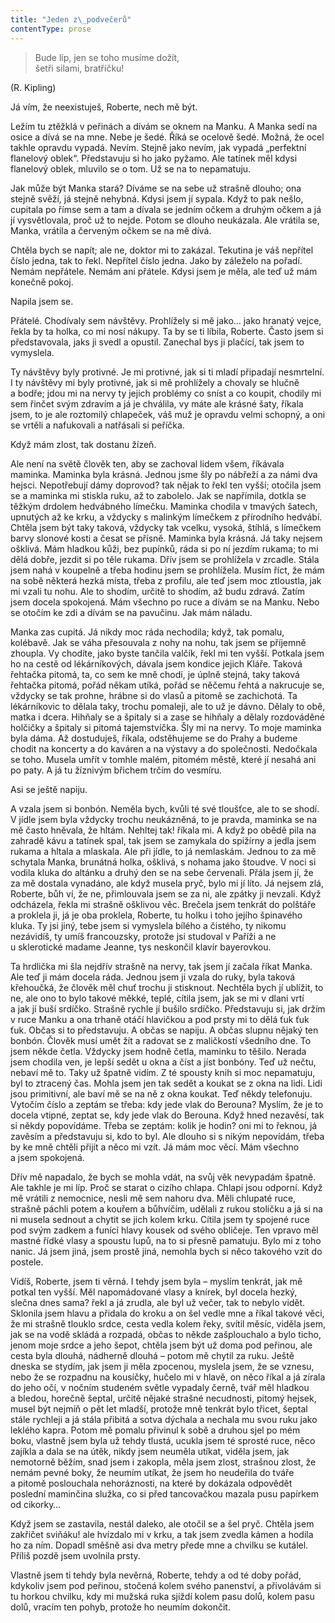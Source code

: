 ```yaml
---
title: "Jeden z\_podvečerů"
contentType: prose
---
```


<section>

> Bude líp, jen se toho musíme dožít,  
> šetři silami, bratříčku!

(R. Kipling)

Já vím, že neexistuješ, Roberte, nech mě být.

Ležím tu ztěžklá v peřinách a dívám se oknem na Manku. A Manka sedí na osice a dívá se na mne. Nebe je šedé. Říká se ocelově šedé. Možná, že ocel takhle opravdu vypadá. Nevím. Stejně jako nevím, jak vypadá „perfektní flanelový oblek“. Představuju si ho jako pyžamo. Ale tatínek měl kdysi flanelový oblek, mluvilo se o tom. Už se na to nepamatuju.

Jak může být Manka stará? Díváme se na sebe už strašně dlouho; ona stejně svěží, já stejně nehybná. Kdysi jsem jí sypala. Když to pak nešlo, cupitala po římse sem a tam a dívala se jedním očkem a druhým očkem a já jí vysvětlovala, proč už to nejde. Potom se dlouho neukázala. Ale vrátila se, Manka, vrátila a červeným očkem se na mě dívá.

Chtěla bych se napít; ale ne, doktor mi to zakázal. Tekutina je váš nepřítel číslo jedna, tak to řekl. Nepřítel číslo jedna. Jako by záleželo na pořadí. Nemám nepřátele. Nemám ani přátele. Kdysi jsem je měla, ale teď už mám konečně pokoj.

Napila jsem se.

Přátelé. Chodívaly sem návštěvy. Prohlížely si mě jako… jako hranatý vejce, řekla by ta holka, co mi nosí nákupy. Ta by se ti líbila, Roberte. Často jsem si představovala, jaks ji svedl a opustil. Zanechal bys ji plačící, tak jsem to vymyslela.

Ty návštěvy byly protivné. Je mi protivné, jak si ti mladí připadají nesmrtelní. I ty návštěvy mi byly protivné, jak si mě prohlížely a chovaly se hlučně a bodře; jdou mi na nervy ty jejich problémy co sníst a co koupit, chodily mi sem řinčet svým zdravím a já je chválila, vy máte ale krásné šaty, říkala jsem, to je ale roztomilý chlapeček, váš muž je opravdu velmi schopný, a oni se vrtěli a nafukovali a natřásali si peříčka.

Když mám zlost, tak dostanu žízeň.

Ale není na světě člověk ten, aby se zachoval lidem všem, říkávala maminka. Maminka byla krásná. Jednou jsme šly po nábřeží a za námi dva hejsci. Nepotřebují dámy doprovod? tak nějak to řekl ten vyšší; otočila jsem se a maminka mi stiskla ruku, až to zabolelo. Jak se napřímila, dotkla se těžkým drdolem hedvábného límečku. Maminka chodila v tmavých šatech, upnutých až ke krku, a vždycky s malinkým límečkem z přírodního hedvábí. Chtěla jsem být taky taková, vždycky tak vcelku, vysoká, štíhlá, s límečkem barvy slonové kosti a česat se přísně. Maminka byla krásná. Já taky nejsem ošklivá. Mám hladkou kůži, bez pupínků, ráda si po ní jezdím rukama; to mi dělá dobře, jezdit si po těle rukama. Dřív jsem se prohlížela v zrcadle. Stála jsem nahá v koupelně a třeba hodinu jsem se prohlížela. Musím říct, že mám na sobě některá hezká místa, třeba z profilu, ale teď jsem moc ztloustla, jak mi vzali tu nohu. Ale to shodím, určitě to shodím, až budu zdravá. Zatím jsem docela spokojená. Mám všechno po ruce a dívám se na Manku. Nebo se otočím ke zdi a dívám se na pavučinu. Jak mám náladu.

Manka zas cupitá. Já nikdy moc ráda nechodila; když, tak pomalu, kolébavě. Jak se váha přesouvala z nohy na nohu, tak jsem se příjemně zhoupla. Vy chodíte, jako byste tančila valčík, řekl mi ten vyšší. Potkala jsem ho na cestě od lékárníkových, dávala jsem kondice jejich Kláře. Taková řehtačka pitomá, ta, co sem ke mně chodí, je úplně stejná, taky taková řehtačka pitomá, pořád někam utíká, pořád se něčemu řehtá a nakrucuje se, vždycky se tak prohne, hrábne si do vlasů a pitomě se zachichotá. Ta lékárníkovic to dělala taky, trochu pomaleji, ale to už je dávno. Dělaly to obě, matka i dcera. Hihňaly se a špitaly si a zase se hihňaly a dělaly rozdováděné holčičky a špitaly si pitomá tajemstvíčka. Šly mi na nervy. To moje maminka byla dáma. Až dostuduješ, říkala, odstěhujeme se do Prahy a budeme chodit na koncerty a do kaváren a na výstavy a do společnosti. Nedočkala se toho. Musela umřít v tomhle malém, pitomém městě, které jí nesahá ani po paty. A já tu žíznivým břichem trčím do vesmíru.

Asi se ještě napiju.

A vzala jsem si bonbón. Neměla bych, kvůli té své tloušťce, ale to se shodí. V jídle jsem byla vždycky trochu neukázněná, to je pravda, maminka se na mě často hněvala, že hltám. Nehltej tak! říkala mi. A když po obědě pila na zahradě kávu a tatínek spal, tak jsem se zamykala do spižírny a jedla jsem rukama a hltala a mlaskala. Ale při jídle, to já nemlaskám. Jednou to za mě schytala Manka, brunátná holka, ošklivá, s nohama jako štoudve. V noci si vodila kluka do altánku a druhý den se na sebe červenali. Přála jsem jí, že za mě dostala vynadáno, ale když musela pryč, bylo mi jí líto. Já nejsem zlá, Roberte, bůh ví, že ne, přimlouvala jsem se za ni, ale zpátky ji nevzali. Když odcházela, řekla mi strašně ošklivou věc. Brečela jsem tenkrát do polštáře a proklela ji, já je oba proklela, Roberte, tu holku i toho jejího špinavého kluka. Ty jsi jiný, tebe jsem si vymyslela bílého a čistého, ty nikomu nezávidíš, ty umíš francouzsky, protože jsi studoval v Paříži a ne u sklerotické madame Jeanne, tys neskončil klavír bayerovkou.

Ta hrdlička mi šla nejdřív strašně na nervy, tak jsem jí začala říkat Manka. Ale teď ji mám docela ráda. Jednou jsem ji vzala do ruky, byla taková křehoučká, že člověk měl chuť trochu ji stisknout. Nechtěla bych jí ublížit, to ne, ale ono to bylo takové měkké, teplé, cítila jsem, jak se mi v dlani vrtí a jak jí buší srdíčko. Strašně rychle jí bušilo srdíčko. Představuju si, jak držím v ruce Manku a ona trhaně otáčí hlavičkou a pod prsty mi to dělá ťuk ťuk ťuk. Občas si to představuju. A občas se napiju. A občas slupnu nějaký ten bonbón. Člověk musí umět žít a radovat se z maličkostí všedního dne. To jsem někde četla. Vždycky jsem hodně četla, maminku to těšilo. Nerada jsem chodila ven, je lepší sedět u okna a číst a jíst bonbóny. Teď už nečtu, nebaví mě to. Taky už špatně vidím. Z té spousty knih si moc nepamatuju, byl to ztracený čas. Mohla jsem jen tak sedět a koukat se z okna na lidi. Lidi jsou primitivní, ale baví mě se na ně z okna koukat. Teď někdy telefonuju. Vytočím číslo a zeptám se třeba: kdy jede vlak do Berouna? Myslím, že je to docela vtipné, zeptat se, kdy jede vlak do Berouna. Když hned nezavěsí, tak si někdy popovídáme. Třeba se zeptám: kolik je hodin? oni mi to řeknou, já zavěsím a představuju si, kdo to byl. Ale dlouho si s nikým nepovídám, třeba by ke mně chtěli přijít a něco mi vzít. Já mám moc věcí. Mám všechno a jsem spokojená.

Dřív mě napadalo, že bych se mohla vdát, na svůj věk nevypadám špatně. Ale takhle je mi líp. Proč se starat o cizího chlapa. Chlapi jsou odporní. Když mě vrátili z nemocnice, nesli mě sem nahoru dva. Měli chlupaté ruce, strašně páchli potem a kouřem a bůhvíčím, udělali z rukou stoličku a já si na ni musela sednout a chytit se jich kolem krku. Cítila jsem ty spojené ruce pod svým zadkem a funící hlavy kousek od svého obličeje. Ten vpravo měl mastné řídké vlasy a spoustu lupů, na to si přesně pamatuju. Bylo mi z toho nanic. Já jsem jiná, jsem prostě jiná, nemohla bych si něco takového vzít do postele.

Vidíš, Roberte, jsem ti věrná. I tehdy jsem byla – myslím tenkrát, jak mě potkal ten vyšší. Měl napomádované vlasy a knírek, byl docela hezký, slečna dnes sama? řekl a já zrudla, ale byl už večer, tak to nebylo vidět. Sklonila jsem hlavu a přidala do kroku a on šel vedle mne a říkal takové věci, že mi strašně tlouklo srdce, cesta vedla kolem řeky, svítil měsíc, viděla jsem, jak se na vodě skládá a rozpadá, občas to někde zašplouchalo a bylo ticho, jenom moje srdce a jeho šepot, chtěla jsem být už doma pod peřinou, ale cesta byla dlouhá, nádherně dlouhá – potom mě chytil za ruku. Ještě dneska se stydím, jak jsem ji měla zpocenou, myslela jsem, že se vznesu, nebo že se rozpadnu na kousíčky, hučelo mi v hlavě, on něco říkal a já zírala do jeho očí, v nočním studeném světle vypadaly černě, tvář měl hladkou a bledou, horečně šeptal, určitě nějaké strašné necudnosti, pitomý hejsek, musel být nejmíň o pět let mladší, protože mně tenkrát bylo třicet, šeptal stále rychleji a já stála přibitá a sotva dýchala a nechala mu svou ruku jako leklého kapra. Potom mě pomalu přivinul k sobě a druhou sjel po mém boku, vlastně jsem byla už tehdy tlustá, ucukla jsem té sprosté ruce, něco zajíkla a dala se na útěk, nikdy jsem neuměla utíkat, viděla jsem, jak nemotorně běžím, snad jsem i zakopla, měla jsem zlost, strašnou zlost, že nemám pevné boky, že neumím utíkat, že jsem ho neudeřila do tváře a pitomě poslouchala nehoráznosti, na které by dokázala odpovědět poslední maminčina služka, co si před tancovačkou mazala pusu papírkem od cikorky…

Když jsem se zastavila, nestál daleko, ale otočil se a šel pryč. Chtěla jsem zakřičet sviňáku! ale hvízdalo mi v krku, a tak jsem zvedla kámen a hodila ho za ním. Dopadl směšně asi dva metry přede mne a chvilku se kutálel. Příliš pozdě jsem uvolnila prsty.

Vlastně jsem ti tehdy byla nevěrná, Roberte, tehdy a od té doby pořád, kdykoliv jsem pod peřinou, stočená kolem svého panenství, a přivolávám si tu horkou chvilku, kdy mi mužská ruka sjíždí kolem pasu dolů, kolem pasu dolů, vracím ten pohyb, protože ho neumím dokončit.

</section>

